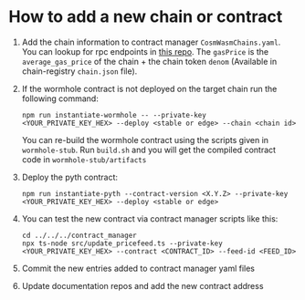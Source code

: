 # How to add a new chain or contract

1. Add the chain information to contract manager `CosmWasmChains.yaml`. You can lookup for rpc endpoints in [this repo](https://github.com/cosmos/chain-registry). The `gasPrice` is the `average_gas_price` of the chain + the chain token `denom` (Available in chain-registry `chain.json` file).
2. If the wormhole contract is not deployed on the target chain run the following command:

   ```
   npm run instantiate-wormhole -- --private-key <YOUR_PRIVATE_KEY_HEX> --deploy <stable or edge> --chain <chain id>
   ```

   You can re-build the wormhole contract using the scripts given in `wormhole-stub`.
   Run `build.sh` and you will get the compiled contract code in `wormhole-stub/artifacts`

3. Deploy the pyth contract:

   ```
   npm run instantiate-pyth --contract-version <X.Y.Z> --private-key <YOUR_PRIVATE_KEY_HEX> --deploy <stable or edge>
   ```

4. You can test the new contract via contract manager scripts like this:

   ```
   cd ../../../contract_manager
   npx ts-node src/update_pricefeed.ts --private-key <YOUR_PRIVATE_KEY_HEX> --contract <CONTRACT_ID> --feed-id <FEED_ID>
   ```

5. Commit the new entries added to contract manager yaml files
6. Update documentation repos and add the new contract address
